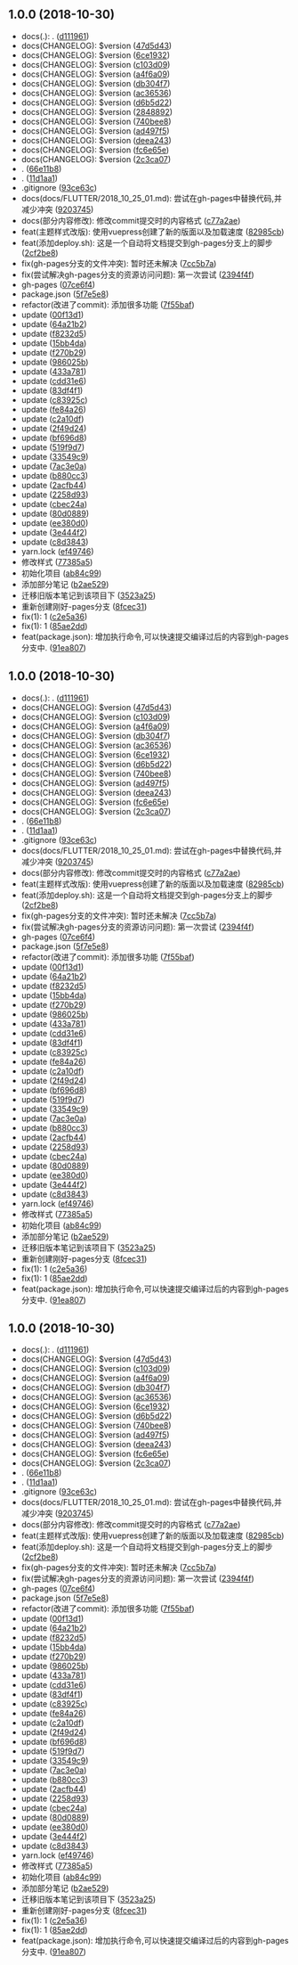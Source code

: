 ## 1.0.0 (2018-10-30)

* docs(.): . ([d111961](https://github.com/Johnhong9527/myBlogs/commit/d111961))
* docs(CHANGELOG): $version ([47d5d43](https://github.com/Johnhong9527/myBlogs/commit/47d5d43))
* docs(CHANGELOG): $version ([6ce1932](https://github.com/Johnhong9527/myBlogs/commit/6ce1932))
* docs(CHANGELOG): $version ([c103d09](https://github.com/Johnhong9527/myBlogs/commit/c103d09))
* docs(CHANGELOG): $version ([a4f6a09](https://github.com/Johnhong9527/myBlogs/commit/a4f6a09))
* docs(CHANGELOG): $version ([db304f7](https://github.com/Johnhong9527/myBlogs/commit/db304f7))
* docs(CHANGELOG): $version ([ac36536](https://github.com/Johnhong9527/myBlogs/commit/ac36536))
* docs(CHANGELOG): $version ([d6b5d22](https://github.com/Johnhong9527/myBlogs/commit/d6b5d22))
* docs(CHANGELOG): $version ([2848892](https://github.com/Johnhong9527/myBlogs/commit/2848892))
* docs(CHANGELOG): $version ([740bee8](https://github.com/Johnhong9527/myBlogs/commit/740bee8))
* docs(CHANGELOG): $version ([ad497f5](https://github.com/Johnhong9527/myBlogs/commit/ad497f5))
* docs(CHANGELOG): $version ([deea243](https://github.com/Johnhong9527/myBlogs/commit/deea243))
* docs(CHANGELOG): $version ([fc6e65e](https://github.com/Johnhong9527/myBlogs/commit/fc6e65e))
* docs(CHANGELOG): $version ([2c3ca07](https://github.com/Johnhong9527/myBlogs/commit/2c3ca07))
* . ([66e11b8](https://github.com/Johnhong9527/myBlogs/commit/66e11b8))
* . ([11d1aa1](https://github.com/Johnhong9527/myBlogs/commit/11d1aa1))
* .gitignore ([93ce63c](https://github.com/Johnhong9527/myBlogs/commit/93ce63c))
* docs(docs/FLUTTER/2018_10_25_01.md): 尝试在gh-pages中替换代码,并减少冲突 ([9203745](https://github.com/Johnhong9527/myBlogs/commit/9203745))
* docs(部分内容修改): 修改commit提交时的内容格式 ([c77a2ae](https://github.com/Johnhong9527/myBlogs/commit/c77a2ae))
* feat(主题样式改版): 使用vuepress创建了新的版面以及加载速度 ([82985cb](https://github.com/Johnhong9527/myBlogs/commit/82985cb))
* feat(添加deploy.sh): 这是一个自动将文档提交到gh-pages分支上的脚步 ([2cf2be8](https://github.com/Johnhong9527/myBlogs/commit/2cf2be8))
* fix(gh-pages分支的文件冲突): 暂时还未解决 ([7cc5b7a](https://github.com/Johnhong9527/myBlogs/commit/7cc5b7a))
* fix(尝试解决gh-pages分支的资源访问问题): 第一次尝试 ([2394f4f](https://github.com/Johnhong9527/myBlogs/commit/2394f4f))
* gh-pages ([07ce6f4](https://github.com/Johnhong9527/myBlogs/commit/07ce6f4))
* package.json ([5f7e5e8](https://github.com/Johnhong9527/myBlogs/commit/5f7e5e8))
* refactor(改进了commit): 添加很多功能 ([7f55baf](https://github.com/Johnhong9527/myBlogs/commit/7f55baf))
* update ([00f13d1](https://github.com/Johnhong9527/myBlogs/commit/00f13d1))
* update ([64a21b2](https://github.com/Johnhong9527/myBlogs/commit/64a21b2))
* update ([f8232d5](https://github.com/Johnhong9527/myBlogs/commit/f8232d5))
* update ([15bb4da](https://github.com/Johnhong9527/myBlogs/commit/15bb4da))
* update ([f270b29](https://github.com/Johnhong9527/myBlogs/commit/f270b29))
* update ([986025b](https://github.com/Johnhong9527/myBlogs/commit/986025b))
* update ([433a781](https://github.com/Johnhong9527/myBlogs/commit/433a781))
* update ([cdd31e6](https://github.com/Johnhong9527/myBlogs/commit/cdd31e6))
* update ([83df4f1](https://github.com/Johnhong9527/myBlogs/commit/83df4f1))
* update ([c83925c](https://github.com/Johnhong9527/myBlogs/commit/c83925c))
* update ([fe84a26](https://github.com/Johnhong9527/myBlogs/commit/fe84a26))
* update ([c2a10df](https://github.com/Johnhong9527/myBlogs/commit/c2a10df))
* update ([2f49d24](https://github.com/Johnhong9527/myBlogs/commit/2f49d24))
* update ([bf696d8](https://github.com/Johnhong9527/myBlogs/commit/bf696d8))
* update ([519f9d7](https://github.com/Johnhong9527/myBlogs/commit/519f9d7))
* update ([33549c9](https://github.com/Johnhong9527/myBlogs/commit/33549c9))
* update ([7ac3e0a](https://github.com/Johnhong9527/myBlogs/commit/7ac3e0a))
* update ([b880cc3](https://github.com/Johnhong9527/myBlogs/commit/b880cc3))
* update ([2acfb44](https://github.com/Johnhong9527/myBlogs/commit/2acfb44))
* update ([2258d93](https://github.com/Johnhong9527/myBlogs/commit/2258d93))
* update ([cbec24a](https://github.com/Johnhong9527/myBlogs/commit/cbec24a))
* update ([80d0889](https://github.com/Johnhong9527/myBlogs/commit/80d0889))
* update ([ee380d0](https://github.com/Johnhong9527/myBlogs/commit/ee380d0))
* update ([3e444f2](https://github.com/Johnhong9527/myBlogs/commit/3e444f2))
* update ([c8d3843](https://github.com/Johnhong9527/myBlogs/commit/c8d3843))
* yarn.lock ([ef49746](https://github.com/Johnhong9527/myBlogs/commit/ef49746))
* 修改样式 ([77385a5](https://github.com/Johnhong9527/myBlogs/commit/77385a5))
* 初始化项目 ([ab84c99](https://github.com/Johnhong9527/myBlogs/commit/ab84c99))
* 添加部分笔记 ([b2ae529](https://github.com/Johnhong9527/myBlogs/commit/b2ae529))
* 迁移旧版本笔记到该项目下 ([3523a25](https://github.com/Johnhong9527/myBlogs/commit/3523a25))
* 重新创建刚好-pages分支 ([8fcec31](https://github.com/Johnhong9527/myBlogs/commit/8fcec31))
* fix(1): 1 ([c2e5a36](https://github.com/Johnhong9527/myBlogs/commit/c2e5a36))
* fix(1): 1 ([85ae2dd](https://github.com/Johnhong9527/myBlogs/commit/85ae2dd))
* feat(package.json): 增加执行命令,可以快速提交编译过后的内容到gh-pages分支中. ([91ea807](https://github.com/Johnhong9527/myBlogs/commit/91ea807))



## 1.0.0 (2018-10-30)

* docs(.): . ([d111961](https://github.com/Johnhong9527/myBlogs/commit/d111961))
* docs(CHANGELOG): $version ([47d5d43](https://github.com/Johnhong9527/myBlogs/commit/47d5d43))
* docs(CHANGELOG): $version ([c103d09](https://github.com/Johnhong9527/myBlogs/commit/c103d09))
* docs(CHANGELOG): $version ([a4f6a09](https://github.com/Johnhong9527/myBlogs/commit/a4f6a09))
* docs(CHANGELOG): $version ([db304f7](https://github.com/Johnhong9527/myBlogs/commit/db304f7))
* docs(CHANGELOG): $version ([ac36536](https://github.com/Johnhong9527/myBlogs/commit/ac36536))
* docs(CHANGELOG): $version ([6ce1932](https://github.com/Johnhong9527/myBlogs/commit/6ce1932))
* docs(CHANGELOG): $version ([d6b5d22](https://github.com/Johnhong9527/myBlogs/commit/d6b5d22))
* docs(CHANGELOG): $version ([740bee8](https://github.com/Johnhong9527/myBlogs/commit/740bee8))
* docs(CHANGELOG): $version ([ad497f5](https://github.com/Johnhong9527/myBlogs/commit/ad497f5))
* docs(CHANGELOG): $version ([deea243](https://github.com/Johnhong9527/myBlogs/commit/deea243))
* docs(CHANGELOG): $version ([fc6e65e](https://github.com/Johnhong9527/myBlogs/commit/fc6e65e))
* docs(CHANGELOG): $version ([2c3ca07](https://github.com/Johnhong9527/myBlogs/commit/2c3ca07))
* . ([66e11b8](https://github.com/Johnhong9527/myBlogs/commit/66e11b8))
* . ([11d1aa1](https://github.com/Johnhong9527/myBlogs/commit/11d1aa1))
* .gitignore ([93ce63c](https://github.com/Johnhong9527/myBlogs/commit/93ce63c))
* docs(docs/FLUTTER/2018_10_25_01.md): 尝试在gh-pages中替换代码,并减少冲突 ([9203745](https://github.com/Johnhong9527/myBlogs/commit/9203745))
* docs(部分内容修改): 修改commit提交时的内容格式 ([c77a2ae](https://github.com/Johnhong9527/myBlogs/commit/c77a2ae))
* feat(主题样式改版): 使用vuepress创建了新的版面以及加载速度 ([82985cb](https://github.com/Johnhong9527/myBlogs/commit/82985cb))
* feat(添加deploy.sh): 这是一个自动将文档提交到gh-pages分支上的脚步 ([2cf2be8](https://github.com/Johnhong9527/myBlogs/commit/2cf2be8))
* fix(gh-pages分支的文件冲突): 暂时还未解决 ([7cc5b7a](https://github.com/Johnhong9527/myBlogs/commit/7cc5b7a))
* fix(尝试解决gh-pages分支的资源访问问题): 第一次尝试 ([2394f4f](https://github.com/Johnhong9527/myBlogs/commit/2394f4f))
* gh-pages ([07ce6f4](https://github.com/Johnhong9527/myBlogs/commit/07ce6f4))
* package.json ([5f7e5e8](https://github.com/Johnhong9527/myBlogs/commit/5f7e5e8))
* refactor(改进了commit): 添加很多功能 ([7f55baf](https://github.com/Johnhong9527/myBlogs/commit/7f55baf))
* update ([00f13d1](https://github.com/Johnhong9527/myBlogs/commit/00f13d1))
* update ([64a21b2](https://github.com/Johnhong9527/myBlogs/commit/64a21b2))
* update ([f8232d5](https://github.com/Johnhong9527/myBlogs/commit/f8232d5))
* update ([15bb4da](https://github.com/Johnhong9527/myBlogs/commit/15bb4da))
* update ([f270b29](https://github.com/Johnhong9527/myBlogs/commit/f270b29))
* update ([986025b](https://github.com/Johnhong9527/myBlogs/commit/986025b))
* update ([433a781](https://github.com/Johnhong9527/myBlogs/commit/433a781))
* update ([cdd31e6](https://github.com/Johnhong9527/myBlogs/commit/cdd31e6))
* update ([83df4f1](https://github.com/Johnhong9527/myBlogs/commit/83df4f1))
* update ([c83925c](https://github.com/Johnhong9527/myBlogs/commit/c83925c))
* update ([fe84a26](https://github.com/Johnhong9527/myBlogs/commit/fe84a26))
* update ([c2a10df](https://github.com/Johnhong9527/myBlogs/commit/c2a10df))
* update ([2f49d24](https://github.com/Johnhong9527/myBlogs/commit/2f49d24))
* update ([bf696d8](https://github.com/Johnhong9527/myBlogs/commit/bf696d8))
* update ([519f9d7](https://github.com/Johnhong9527/myBlogs/commit/519f9d7))
* update ([33549c9](https://github.com/Johnhong9527/myBlogs/commit/33549c9))
* update ([7ac3e0a](https://github.com/Johnhong9527/myBlogs/commit/7ac3e0a))
* update ([b880cc3](https://github.com/Johnhong9527/myBlogs/commit/b880cc3))
* update ([2acfb44](https://github.com/Johnhong9527/myBlogs/commit/2acfb44))
* update ([2258d93](https://github.com/Johnhong9527/myBlogs/commit/2258d93))
* update ([cbec24a](https://github.com/Johnhong9527/myBlogs/commit/cbec24a))
* update ([80d0889](https://github.com/Johnhong9527/myBlogs/commit/80d0889))
* update ([ee380d0](https://github.com/Johnhong9527/myBlogs/commit/ee380d0))
* update ([3e444f2](https://github.com/Johnhong9527/myBlogs/commit/3e444f2))
* update ([c8d3843](https://github.com/Johnhong9527/myBlogs/commit/c8d3843))
* yarn.lock ([ef49746](https://github.com/Johnhong9527/myBlogs/commit/ef49746))
* 修改样式 ([77385a5](https://github.com/Johnhong9527/myBlogs/commit/77385a5))
* 初始化项目 ([ab84c99](https://github.com/Johnhong9527/myBlogs/commit/ab84c99))
* 添加部分笔记 ([b2ae529](https://github.com/Johnhong9527/myBlogs/commit/b2ae529))
* 迁移旧版本笔记到该项目下 ([3523a25](https://github.com/Johnhong9527/myBlogs/commit/3523a25))
* 重新创建刚好-pages分支 ([8fcec31](https://github.com/Johnhong9527/myBlogs/commit/8fcec31))
* fix(1): 1 ([c2e5a36](https://github.com/Johnhong9527/myBlogs/commit/c2e5a36))
* fix(1): 1 ([85ae2dd](https://github.com/Johnhong9527/myBlogs/commit/85ae2dd))
* feat(package.json): 增加执行命令,可以快速提交编译过后的内容到gh-pages分支中. ([91ea807](https://github.com/Johnhong9527/myBlogs/commit/91ea807))



## 1.0.0 (2018-10-30)

* docs(.): . ([d111961](https://github.com/Johnhong9527/myBlogs/commit/d111961))
* docs(CHANGELOG): $version ([47d5d43](https://github.com/Johnhong9527/myBlogs/commit/47d5d43))
* docs(CHANGELOG): $version ([c103d09](https://github.com/Johnhong9527/myBlogs/commit/c103d09))
* docs(CHANGELOG): $version ([a4f6a09](https://github.com/Johnhong9527/myBlogs/commit/a4f6a09))
* docs(CHANGELOG): $version ([db304f7](https://github.com/Johnhong9527/myBlogs/commit/db304f7))
* docs(CHANGELOG): $version ([ac36536](https://github.com/Johnhong9527/myBlogs/commit/ac36536))
* docs(CHANGELOG): $version ([6ce1932](https://github.com/Johnhong9527/myBlogs/commit/6ce1932))
* docs(CHANGELOG): $version ([d6b5d22](https://github.com/Johnhong9527/myBlogs/commit/d6b5d22))
* docs(CHANGELOG): $version ([740bee8](https://github.com/Johnhong9527/myBlogs/commit/740bee8))
* docs(CHANGELOG): $version ([ad497f5](https://github.com/Johnhong9527/myBlogs/commit/ad497f5))
* docs(CHANGELOG): $version ([deea243](https://github.com/Johnhong9527/myBlogs/commit/deea243))
* docs(CHANGELOG): $version ([fc6e65e](https://github.com/Johnhong9527/myBlogs/commit/fc6e65e))
* docs(CHANGELOG): $version ([2c3ca07](https://github.com/Johnhong9527/myBlogs/commit/2c3ca07))
* . ([66e11b8](https://github.com/Johnhong9527/myBlogs/commit/66e11b8))
* . ([11d1aa1](https://github.com/Johnhong9527/myBlogs/commit/11d1aa1))
* .gitignore ([93ce63c](https://github.com/Johnhong9527/myBlogs/commit/93ce63c))
* docs(docs/FLUTTER/2018_10_25_01.md): 尝试在gh-pages中替换代码,并减少冲突 ([9203745](https://github.com/Johnhong9527/myBlogs/commit/9203745))
* docs(部分内容修改): 修改commit提交时的内容格式 ([c77a2ae](https://github.com/Johnhong9527/myBlogs/commit/c77a2ae))
* feat(主题样式改版): 使用vuepress创建了新的版面以及加载速度 ([82985cb](https://github.com/Johnhong9527/myBlogs/commit/82985cb))
* feat(添加deploy.sh): 这是一个自动将文档提交到gh-pages分支上的脚步 ([2cf2be8](https://github.com/Johnhong9527/myBlogs/commit/2cf2be8))
* fix(gh-pages分支的文件冲突): 暂时还未解决 ([7cc5b7a](https://github.com/Johnhong9527/myBlogs/commit/7cc5b7a))
* fix(尝试解决gh-pages分支的资源访问问题): 第一次尝试 ([2394f4f](https://github.com/Johnhong9527/myBlogs/commit/2394f4f))
* gh-pages ([07ce6f4](https://github.com/Johnhong9527/myBlogs/commit/07ce6f4))
* package.json ([5f7e5e8](https://github.com/Johnhong9527/myBlogs/commit/5f7e5e8))
* refactor(改进了commit): 添加很多功能 ([7f55baf](https://github.com/Johnhong9527/myBlogs/commit/7f55baf))
* update ([00f13d1](https://github.com/Johnhong9527/myBlogs/commit/00f13d1))
* update ([64a21b2](https://github.com/Johnhong9527/myBlogs/commit/64a21b2))
* update ([f8232d5](https://github.com/Johnhong9527/myBlogs/commit/f8232d5))
* update ([15bb4da](https://github.com/Johnhong9527/myBlogs/commit/15bb4da))
* update ([f270b29](https://github.com/Johnhong9527/myBlogs/commit/f270b29))
* update ([986025b](https://github.com/Johnhong9527/myBlogs/commit/986025b))
* update ([433a781](https://github.com/Johnhong9527/myBlogs/commit/433a781))
* update ([cdd31e6](https://github.com/Johnhong9527/myBlogs/commit/cdd31e6))
* update ([83df4f1](https://github.com/Johnhong9527/myBlogs/commit/83df4f1))
* update ([c83925c](https://github.com/Johnhong9527/myBlogs/commit/c83925c))
* update ([fe84a26](https://github.com/Johnhong9527/myBlogs/commit/fe84a26))
* update ([c2a10df](https://github.com/Johnhong9527/myBlogs/commit/c2a10df))
* update ([2f49d24](https://github.com/Johnhong9527/myBlogs/commit/2f49d24))
* update ([bf696d8](https://github.com/Johnhong9527/myBlogs/commit/bf696d8))
* update ([519f9d7](https://github.com/Johnhong9527/myBlogs/commit/519f9d7))
* update ([33549c9](https://github.com/Johnhong9527/myBlogs/commit/33549c9))
* update ([7ac3e0a](https://github.com/Johnhong9527/myBlogs/commit/7ac3e0a))
* update ([b880cc3](https://github.com/Johnhong9527/myBlogs/commit/b880cc3))
* update ([2acfb44](https://github.com/Johnhong9527/myBlogs/commit/2acfb44))
* update ([2258d93](https://github.com/Johnhong9527/myBlogs/commit/2258d93))
* update ([cbec24a](https://github.com/Johnhong9527/myBlogs/commit/cbec24a))
* update ([80d0889](https://github.com/Johnhong9527/myBlogs/commit/80d0889))
* update ([ee380d0](https://github.com/Johnhong9527/myBlogs/commit/ee380d0))
* update ([3e444f2](https://github.com/Johnhong9527/myBlogs/commit/3e444f2))
* update ([c8d3843](https://github.com/Johnhong9527/myBlogs/commit/c8d3843))
* yarn.lock ([ef49746](https://github.com/Johnhong9527/myBlogs/commit/ef49746))
* 修改样式 ([77385a5](https://github.com/Johnhong9527/myBlogs/commit/77385a5))
* 初始化项目 ([ab84c99](https://github.com/Johnhong9527/myBlogs/commit/ab84c99))
* 添加部分笔记 ([b2ae529](https://github.com/Johnhong9527/myBlogs/commit/b2ae529))
* 迁移旧版本笔记到该项目下 ([3523a25](https://github.com/Johnhong9527/myBlogs/commit/3523a25))
* 重新创建刚好-pages分支 ([8fcec31](https://github.com/Johnhong9527/myBlogs/commit/8fcec31))
* fix(1): 1 ([c2e5a36](https://github.com/Johnhong9527/myBlogs/commit/c2e5a36))
* fix(1): 1 ([85ae2dd](https://github.com/Johnhong9527/myBlogs/commit/85ae2dd))
* feat(package.json): 增加执行命令,可以快速提交编译过后的内容到gh-pages分支中. ([91ea807](https://github.com/Johnhong9527/myBlogs/commit/91ea807))



